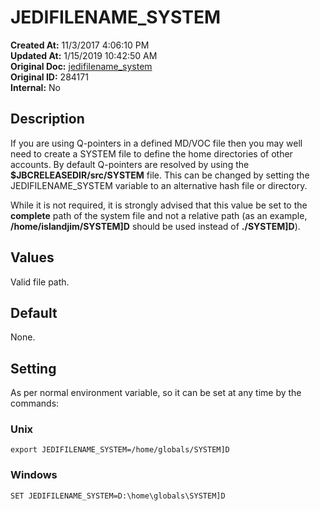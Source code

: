 # JEDIFILENAME_SYSTEM

**Created At:** 11/3/2017 4:06:10 PM  
**Updated At:** 1/15/2019 10:42:50 AM  
**Original Doc:** [jedifilename_system](https://docs.jbase.com/41717-environment-variables/jedifilename_system)  
**Original ID:** 284171  
**Internal:** No  


## **Description**

If you are using Q-pointers in a defined MD/VOC file then you may well need to create a SYSTEM file to define the home directories of other accounts. By default Q-pointers are resolved by using the **$JBCRELEASEDIR/src/SYSTEM** file. This can be changed by setting the JEDIFILENAME\_SYSTEM variable to an alternative hash file or directory.

While it is not required, it is strongly advised that this value be set to the **complete** path of the system file and not a relative path (as an example, **/home/islandjim/SYSTEM]D** should be used instead of **./SYSTEM]D**).



## **Values**

Valid file path.



## **Default**

None.



## **Setting**

As per normal environment variable, so it can be set at any time by the commands:

### Unix

```
export JEDIFILENAME_SYSTEM=/home/globals/SYSTEM]D
```

### Windows

```
SET JEDIFILENAME_SYSTEM=D:\home\globals\SYSTEM]D
```
